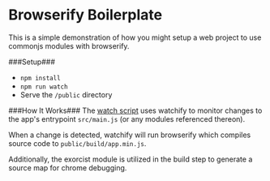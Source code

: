 # Browserify Boilerplate

This is a simple demonstration of how you might setup a web project to use commonjs modules with browserify. 

###Setup###
  - ```npm install```
  - ```npm run watch```
  - Serve the ```/public``` directory
  
###How It Works###
The [watch script](https://github.com/curtis1000/browserify-boilerplate/blob/master/package.json#L9) uses watchify to monitor changes to the app's entrypoint ```src/main.js``` (or any modules referenced thereon). 

When a change is detected, watchify will run browserify which compiles source code to ```public/build/app.min.js```. 

Additionally, the exorcist module is utilized in the build step to generate a source map for chrome debugging.
